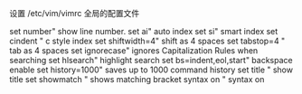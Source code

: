 


设置
/etc/vim/vimrc
全局的配置文件

set number" show line number.
set ai" auto index
set si" smart index
set cindent " c style index
set shiftwidth=4" shift as 4 spaces
set tabstop=4 " tab as 4 spaces
set ignorecase" ignores Capitalization Rules when searching
set hlsearch" highlight search
set bs=indent,eol,start" backspace enable
set history=1000" saves up to 1000 command history
set title " show title
set showmatch " shows matching bracket
syntax on " syntax on